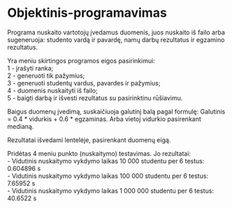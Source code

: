 # Objektinis-programavimas

Programa nuskaito vartotojų įvedamus duomenis, juos nuskaito iš failo arba sugeneruoja: studento vardą ir pavardę, namų darbų rezultatus ir egzamino rezultatus.

Yra meniu skirtingos programos eigos pasirinkimui:  <br /> 1 - įrašyti ranka; <br /> 2 - generuoti tik pažymius; <br /> 3 - generuoti studentų vardus, pavardes ir pažymius; <br /> 4 - duomenis nuskaityti iš failo; <br /> 5 - baigti darbą ir išvesti rezultatus su pasirinktinu rūšiavimu. 


Baigus duomenų įvedimą, suskaičiuoja galutinį balą pagal formulę: Galutinis = 0.4 * vidurkis + 0.6 * egzaminas. Arba vietoj vidurkio pasirenkant medianą.

Rezultatai išvedami lentelėje, pasirenkant duomenų eigą.


Pridėtas 4 meniu punkto (nuskaitymo) testavimas. Jo rezultatai:
	<br /> - Vidutinis nuskaitymo vykdymo laikas 10 000 studentu per 6 testus: 0.604896 s
	<br /> - Vidutinis nuskaitymo vykdymo laikas 100 000 studentu per 6 testus: 7.65952 s
	<br /> - Vidutinis nuskaitymo vykdymo laikas 1 000 000 studentu per 6 testus: 40.6522 s
 
